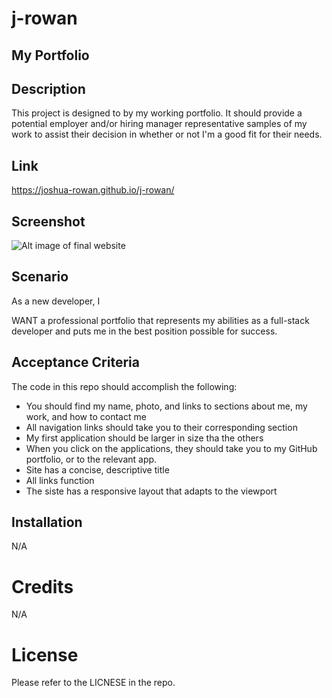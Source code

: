 # j-rowan
## My Portfolio

## Description

This project is designed to by my working portfolio. It should provide a potential employer and/or hiring manager representative samples of my work to assist their decision in whether or not I'm a good fit for their needs.

## Link
https://joshua-rowan.github.io/j-rowan/

## Screenshot
![Alt image of final website](assets/images/joshua-rowan.github.io_j-rowan)

## Scenario

As a new developer, I

WANT a professional portfolio that represents my abilities as a full-stack developer and puts me in the best position possible for success.

## Acceptance Criteria

The code in this repo should accomplish the following:

* You should find my name, photo, and links to sections about me, my work, and how to contact me
* All navigation links should take you to their corresponding section
* My first application should be larger in size tha the others
* When you click on the applications, they should take you to my GitHub portfolio, or to the relevant app.
* Site has a concise, descriptive title
* All links function
* The siste has a responsive layout that adapts to the viewport

## Installation
N/A

# Credits
N/A

# License
Please refer to the LICNESE in the repo.
